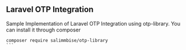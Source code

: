 ## Laravel OTP Integration
Sample Implementation of Laravel OTP Integration using otp-library. You can install it through composer

````
composer require salimmbise/otp-library
```
